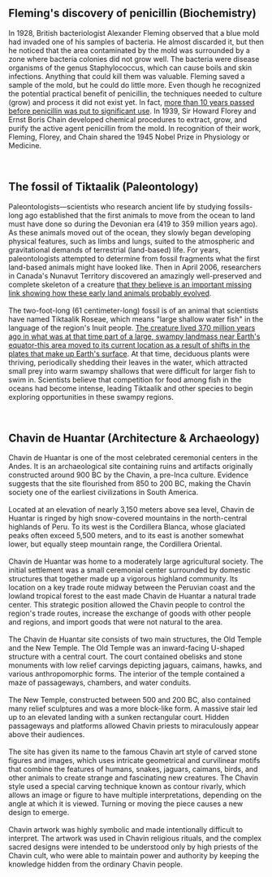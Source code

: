 ## Fleming's discovery of penicillin (Biochemistry)
In 1928, British bacteriologist Alexander Fleming observed that a blue mold had invaded one of his samples of bacteria. He almost discarded it, but then he noticed that the area contaminated by the mold was surrounded by a zone where bacteria colonies did not grow well. The bacteria were disease organisms of the genus Staphylococcus, which can cause boils and skin infections. Anything that could kill them was valuable. Fleming saved a sample of the mold, but he could do little more. Even though he recognized the potential practical benefit of penicillin, the techniques needed to culture (grow) and process it did not exist yet. In fact, <ins>more than 10 years passed before penicillin was put to significant use</ins>. In 1939, Sir Howard Florey and Ernst Boris Chain developed chemical procedures to extract, grow, and purify the active agent penicillin from the mold. In recognition of their work, Fleming, Florey, and Chain shared the 1945 Nobel Prize in Physiology or Medicine.<br/>

<br/>

## The fossil of Tiktaalik (Paleontology)
Paleontologists—scientists who research ancient life by studying fossils- long ago established that the first animals to move from the ocean to land must have done so during the Devonian era (419 to 359 million years ago). As these animals moved out of the ocean, they slowly began developing physical features, such as limbs and lungs, suited to the atmospheric and gravitational demands of terrestrial (land-based) life. For years, paleontologists attempted to determine from fossil fragments what the first land-based animals might have looked like. Then in April 2006, researchers in Canada's Nunavut Territory discovered an amazingly well-preserved and complete skeleton of a creature <ins>that they believe is an important missing link showing how these early land animals probably evolved</ins>.<br/><br/>
The two-foot-long (61 centimeter-long) fossil is of an animal that scientists have named Tiktaalik Roseae, which means "large shallow water fish" in the language of the region's Inuit people. <ins>The creature lived 370 million years ago in what was at that time part of a large, swampy landmass near Earth's equator-this area moved to its current location as a result of shifts in the plates that make up Earth's surface</ins>. At that time, deciduous plants were thriving, periodically shedding their leaves in the water, which attracted small prey into warm swampy shallows that were difficult for larger fish to swim in. Scientists believe that competition for food among fish in the oceans had become intense, leading Tiktaalik and other species to begin exploring opportunities in these swampy regions.

<br/>

## Chavin de Huantar (Architecture & Archaeology)
Chavin de Huantar is one of the most celebrated ceremonial centers in the Andes. It is an archaeological site containing ruins and artifacts originally constructed around 900 BC by the Chavin, a pre-Inca culture. Evidence suggests that the site flourished from 850 to 200 BC, making the Chavin society one of the earliest civilizations in South America.<br/><br/>
Located at an elevation of nearly 3,150 meters above sea level, Chavin de Huantar is ringed by high snow-covered mountains in the north-central highlands of Peru. To its west is the Cordillera Blanca, whose glaciated peaks often exceed 5,500 meters, and to its east is another somewhat lower, but equally steep mountain range, the Cordillera Oriental.<br/><br/>
Chavin de Huantar was home to a moderately large agricultural society. The initial settlement was a small ceremonial center surrounded by domestic structures that together made up a vigorous highland community. Its location on a key trade route midway between the Peruvian coast and the lowland tropical forest to the east made Chavin de Huantar a natural trade center. This strategic position allowed the Chavin people to control the region's trade routes, increase the exchange of goods with other people and regions, and import goods that were not natural to the area.<br/><br/>
The Chavin de Huantar site consists of two main structures, the Old Temple and the New Temple. The Old Temple was an inward-facing U-shaped structure with a central court. The court contained obelisks and stone monuments with low relief carvings depicting jaguars, caimans, hawks, and various anthropomorphic forms. The interior of the temple contained a maze of passageways, chambers, and water conduits.<br/><br/>
The New Temple, constructed between 500 and 200 BC, also contained many relief sculptures and was a more block-like form. A massive stair led up to an elevated landing with a sunken rectangular court. Hidden passageways and platforms allowed Chavin priests to miraculously appear above their audiences.<br/><br/>
The site has given its name to the famous Chavin art style of carved stone figures and images, which uses intricate geometrical and curvilinear motifs that combine the features of humans, snakes, jaguars, caimans, birds, and other animals to create strange and fascinating new creatures. The Chavin style used a special carving technique known as contour rivarly, which allows an image or figure to have multiple interpretations, depending on the angle at which it is viewed. Turning or moving the piece causes a new design to emerge.<br/><br/>
Chavin artwork was highly symbolic and made intentionally difficult to interpret. The artwork was used in Chavin religious rituals, and the complex sacred designs were intended to be understood only by high priests of the Chavin cult, who were able to maintain power and authority by keeping the knowledge hidden from the ordinary Chavin people.<br/><br/>
